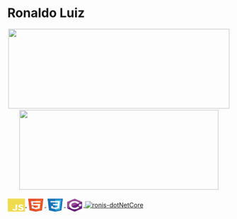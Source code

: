 <h1>Ronaldo Luiz</h1>

<div align="center">
  <a href="https://github.com/justronis">
  <img height="180em" width="500em" src="https://github-readme-stats.vercel.app/api?username=justronis&show_icons=true&theme=dark&include_all_commits=true&count_private=true"/>
  <img height="180em" width="450em" src="https://github-readme-stats.vercel.app/api/top-langs/?username=justronis&layout=compact&langs_count=7&theme=dark"/>
</div>
  
  <div style="display: inline_block"><br>
  <img align="center" alt="ronis-Js" height="30" width="40" src="https://raw.githubusercontent.com/devicons/devicon/master/icons/javascript/javascript-plain.svg">
  <img align="center" alt="ronis-HTML" height="30" width="40" src="https://raw.githubusercontent.com/devicons/devicon/master/icons/html5/html5-original.svg">
  <img align="center" alt="ronis-CSS" height="30" width="40" src="https://raw.githubusercontent.com/devicons/devicon/master/icons/css3/css3-original.svg">
  <img align="center" alt="ronis-Csharp" height="30" width="40" src="https://raw.githubusercontent.com/devicons/devicon/master/icons/csharp/csharp-original.svg">
  <img align="center" alt="ronis-dotNetCore" height="30" width="40" src="https://cdn.jsdelivr.net/gh/devicons/devicon/icons/dotnetcore/dotnetcore-original.svg">    
</div>
